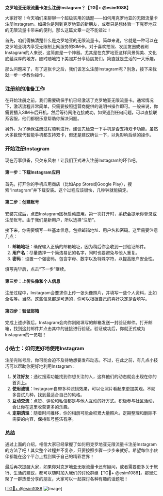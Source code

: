 **克罗地亚无限流量卡怎么注册Instagram？【TG💪+ @esim1088】**

大家好呀！今天咱们来聊聊一个超级实用的话题——如何用克罗地亚的无限流量卡注册Instagram。如果你是刚到克罗地亚的新朋友，或者只是想体验一下克罗地亚的无限流量卡带来的便利，那么这篇文章一定不能错过！

首先，咱们得搞清楚什么是克罗地亚的无限流量卡。简单来说，它就是一种可以在克罗地亚境内享受无限制上网服务的SIM卡。对于喜欢拍照、发朋友圈或者刷Instagram的人来说，这简直是一个神器。尤其是在克罗地亚这样风景优美、文化底蕴深厚的地方，随时随地拍下美照并分享给朋友们，简直就是生活的一大乐趣。

那么问题来了，有了这张卡之后，我们该怎么注册Instagram呢？别急，接下来我就一步一步教你操作。

### 注册前的准备工作

在开始注册之前，我们需要确保手机已经激活了克罗地亚无限流量卡。通常情况下，激活流程非常简单，只需要按照运营商提供的说明书操作即可。一般来说，你需要插入SIM卡后开机，然后等待网络连接成功。如果遇到任何问题，可以直接联系客服，他们都很乐意帮助你解决问题。

另外，为了确保注册过程顺利进行，建议先检查一下手机是否支持双卡功能。虽然大多数现代智能手机都支持双卡，但还是建议确认一下，以免影响后续的操作。

### 开始注册Instagram

现在万事俱备，只欠东风啦！让我们正式进入注册Instagram的环节吧。

#### 第一步：下载Instagram应用

首先，打开你的手机应用商店（比如App Store或Google Play），搜索“Instagram”并下载安装。这个过程应该很快，几秒钟就能搞定。

#### 第二步：创建账号

安装完成后，点击Instagram图标启动应用。第一次打开时，系统会提示你登录或注册账号。由于我们是新用户，所以选择“注册”。

接下来，你需要填写一些基本信息，包括邮箱地址、用户名和密码。这里需要注意几点：

1. **邮箱地址**：确保输入正确的邮箱地址，因为稍后你会收到一封验证邮件。
2. **用户名**：尽量选择一个简洁易记的名字，同时也要避免与他人重复。
3. **密码**：设置一个强密码，包含字母、数字以及特殊字符，以提高账户安全性。

填写完毕后，点击“下一步”继续。

#### 第三步：上传头像和个人信息

注册过程中，Instagram会要求你上传一张头像照片，并填写一些个人资料，比如全名等。当然，这些信息都是可选的，你可以根据自己的喜好决定是否填写。

#### 第四步：验证邮箱

完成上述步骤后，Instagram会向你刚刚填写的邮箱发送一封验证邮件。打开邮箱，找到这封邮件并点击其中的链接进行验证。验证成功后，你就正式成为Instagram的一员啦！

### 小贴士：如何更好地使用Instagram

注册完账号后，你可能会迫不及待地想要发布动态。不过，在此之前，有几点小技巧可以帮助你更好地利用Instagram：

1. **关注好友**：通过搜索功能找到你想关注的人，这样他们的动态就会出现在你的首页上。
2. **使用滤镜**：Instagram自带多种滤镜效果，可以让照片看起来更加美观。不妨多尝试几种，找到最适合自己的风格。
3. **互动交流**：点赞、评论和私信都是与他人互动的好方式。积极参与社区活动，会让你在这里收获更多的乐趣。
4. **定期清理**：随着时间推移，你的相册可能会积累大量照片。定期整理和删除不需要的内容，保持账号整洁有序。

### 总结

通过上面的介绍，相信大家已经掌握了如何用克罗地亚无限流量卡注册Instagram的方法了吧！其实整个过程并不复杂，只要按照步骤一步步来就好。希望每位小伙伴都能在这个平台上找到属于自己的精彩世界！

最后再次提醒大家，如果你对克罗地亚无限流量卡还有疑问，或者需要更多关于旅行、生活的建议，都可以随时加入我们的讨论群组【TG💪+ @esim1088】。那里汇聚了一群热爱分享的朋友，大家可以一起探讨各种有趣的话题哦！

[[TG💪+ @esim1088](https://t.me/s/esim1088) ![Image](https://i.postimg.cc/4NQfJmqS/Snipaste-2025-05-13-00-14-12.png)]